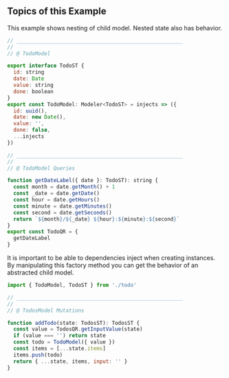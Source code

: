 ## Topics of this Example

This example shows nesting of child model.
Nested state also has behavior.

```javascript
// ______________________________________________________
//
// @ TodoModel

export interface TodoST {
  id: string
  date: Date
  value: string
  done: boolean
}
export const TodoModel: Modeler<TodoST> = injects => ({
  id: uuid(),
  date: new Date(),
  value: '',
  done: false,
  ...injects
})

// ______________________________________________________
//
// @ TodoModel Queries

function getDateLabel({ date }: TodoST): string {
  const month = date.getMonth() + 1
  const _date = date.getDate()
  const hour = date.getHours()
  const minute = date.getMinutes()
  const second = date.getSeconds()
  return `${month}/${_date} ${hour}:${minute}:${second}`
}
export const TodoQR = {
  getDateLabel
}

```

It is important to be able to dependencies inject when creating instances.
By manipulating this factory method you can get the behavior of an abstracted child model.

```javascript
import { TodoModel, TodoST } from './todo'

// ______________________________________________________
//
// @ TodosModel Mutations

function addTodo(state: TodosST): TodosST {
  const value = TodosQR.getInputValue(state)
  if (value === '') return state
  const todo = TodoModel({ value })
  const items = [...state.items]
  items.push(todo)
  return { ...state, items, input: '' }
}
```

